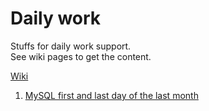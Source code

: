 # Daily work
Stuffs for daily work support.   
See wiki pages to get the content.

[Wiki](https://github.com/franciscomoura/daily-work/wiki)
1.   [MySQL first and last day of the last month](https://github.com/franciscomoura/daily-work/wiki/MySQL-first-and-last-day-of-the-last-month)
